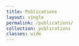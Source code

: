```yaml
---
title: Publications
layout: single
permalink: /publications/
collection: publications
classes: wide
---
```

